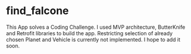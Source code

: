 # find_falcone
This App solves a Coding Challenge. I used MVP architecture, ButterKnife and Retrofit libraries to build the app.
Restricting selection of already chosen Planet and Vehicle is currently not implemented. I hope to add it soon.
